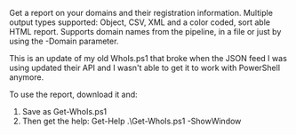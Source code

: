 Get a report on your domains and their registration information. Multiple output types supported: Object, CSV, XML and a color coded, sort able HTML report. Supports domain names from the pipeline, in a file or just by using the -Domain parameter.

This is an update of my old WhoIs.ps1 that broke when the JSON feed I was using updated their API and I wasn't able to get it to work with PowerShell anymore.

To use the report, download it and: 
1. Save as Get-WhoIs.ps1 
2. Then get the help: Get-Help .\Get-WhoIs.ps1 -ShowWindow
